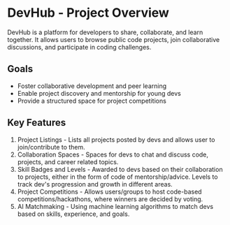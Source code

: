 # DevHub - Project Overview
DevHub is a platform for developers to share, collaborate, and learn together. It allows users to browse public code projects, join collaborative discussions, and participate in coding challenges.

## Goals
- Foster collaborative development and peer learning
- Enable project discovery and mentorship for young devs
- Provide a structured space for project competitions 

## Key Features
1. Project Listings - Lists all projects posted by devs and allows user to join/contribute to them.
2. Collaboration Spaces - Spaces for devs to chat and discuss code, projects, and career related topics.
3. Skill Badges and Levels - Awarded to devs based on their collaboration to projects, either in the form of code of mentorship/advice. Levels to track dev's progression and growth in different areas.
4. Project Competitions - Allows users/groups to host code-based competitions/hackathons, where winners are decided by voting.
5. AI Matchmaking - Using machine learning algorithms to match devs based on skills, experience,  and goals. 

